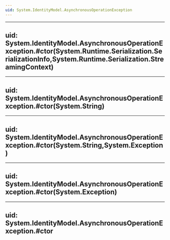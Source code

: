 ```yaml
---
uid: System.IdentityModel.AsynchronousOperationException
---
```


---
uid: System.IdentityModel.AsynchronousOperationException.#ctor(System.Runtime.Serialization.SerializationInfo,System.Runtime.Serialization.StreamingContext)
---

---
uid: System.IdentityModel.AsynchronousOperationException.#ctor(System.String)
---

---
uid: System.IdentityModel.AsynchronousOperationException.#ctor(System.String,System.Exception)
---

---
uid: System.IdentityModel.AsynchronousOperationException.#ctor(System.Exception)
---

---
uid: System.IdentityModel.AsynchronousOperationException.#ctor
---
